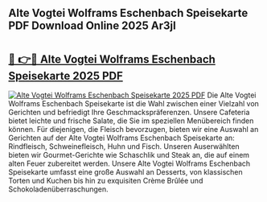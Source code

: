 ## Alte Vogtei Wolframs Eschenbach Speisekarte PDF Download Online 2025 Ar3jI

# <h2><a href="http://gce2fah.nevu.top/?p=Alte+Vogtei+Wolframs+Eschenbach+Speisekarte">🔗 👉🔴 Alte Vogtei Wolframs Eschenbach Speisekarte 2025 PDF</a></h2>

[![Alte Vogtei Wolframs Eschenbach Speisekarte 2025 PDF](https://i.imgur.com/dBaPXMq.png)](http://gce2fah.nevu.top/?p=Alte+Vogtei+Wolframs+Eschenbach+Speisekarte)
Die Alte Vogtei Wolframs Eschenbach Speisekarte ist die Wahl zwischen einer Vielzahl von Gerichten und befriedigt Ihre Geschmackspräferenzen. Unsere Cafeteria bietet leichte und frische Salate, die Sie im speziellen Menübereich finden können. Für diejenigen, die Fleisch bevorzugen, bieten wir eine Auswahl an Gerichten auf der Alte Vogtei Wolframs Eschenbach Speisekarte an: Rindfleisch, Schweinefleisch, Huhn und Fisch. Unseren Auserwählten bieten wir Gourmet-Gerichte wie Schaschlik und Steak an, die auf einem alten Feuer zubereitet werden. Unsere Alte Vogtei Wolframs Eschenbach Speisekarte umfasst eine große Auswahl an Desserts, von klassischen Torten und Kuchen bis hin zu exquisiten Crème Brûlée und Schokoladenüberraschungen.
